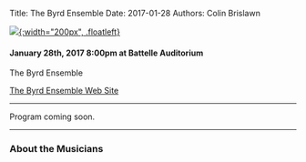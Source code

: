 Title: The Byrd Ensemble
Date: 2017-01-28
Authors: Colin Brislawn

[![ ]({filename}/images/2015-2016/StephenBeus200.jpg){:width="200px", .floatleft}]({filename}./ByrdEnsemble.md)

#### January 28th, 2017 8:00pm at Battelle Auditorium

The Byrd Ensemble


[The Byrd Ensemble Web Site](http://www.byrdensemble.com/)

---

Program coming soon.

---

### About the Musicians

